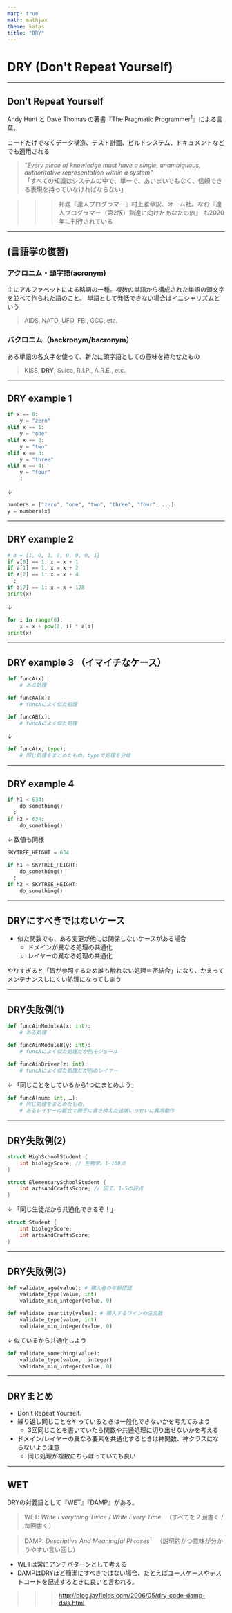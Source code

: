 ```yaml
---
marp: true
math: mathjax
theme: katas
title: "DRY"
---
```

<!-- 
size: 16:9
paginate: true
-->
<!-- header: 勉強会# ― エンジニアとしての解像度を高めるための勉強会-->

# DRY (Don't Repeat Yourself)

---

## Don't Repeat Yourself

Andy Hunt と Dave Thomas の著書『The Pragmatic Programmer$^1$』による言葉。

コードだけでなくデータ構造、テスト計画、ビルドシステム、ドキュメントなどでも適用される

> _"Every piece of knowledge must have a single, unambiguous, authoritative representation within a system"_  
> 「すべての知識はシステムの中で、単一で、あいまいでもなく、信頼できる表現を持っていなければならない」

>>> 邦題『達人プログラマー』村上雅章訳、オーム社。なお『達人プログラマー（第2版）熟達に向けたあなたの旅』 も2020年に刊行されている

<!-- 達人プログラマーの中でも10ページ近く割いて書いてある。 -->
<!-- ソースコードをコピペするなという単純なルールで捉えるのではなく、「知識」や「意図」の二重化を避けるという原則。異なった場所に同じ表現をすることを避けるという意味 -->
---

## (言語学の復習)

<!-- エンジニア界隈に多い -->

### アクロニム・頭字語(acronym)
主にアルファベットによる略語の一種。複数の単語から構成された単語の頭文字を並べて作られた語のこと。
単語として発話できない場合はイニシャリズムという

> AIDS, NATO, UFO, FBI, GCC, etc.

### バクロニム（backronym/bacronym）
ある単語の各文字を使って、新たに頭字語としての意味を持たせたもの

> KISS, **DRY**, Suica, R.I.P., A.R.E., etc.

<!--
AIDS: 後天性免疫不全症候群、Acquired immune deficiency syndrome
UFO: 未確認飛行物体、unidentified flying object
FBI: 連邦捜査局、Federal Bureau of Investigation
GCC: GNU Compiler Collection
-->
<!--
SOS: Save Our Ship(Souls)
Suica: Super Urban Intelligent Card / スイスイ行けるICカード
ARE: アレ。Aim, Respect, Empower
R.I.P.: Rest In Peace。本来はラテン語で「安らかに眠れ」を意味する「requiescat in pace(レクウィエスカト・イン・パーチェ)」
-->

---

## DRY example 1

```python
if x == 0:
    y = "zero"
elif x == 1:
    y = "one"
elif x == 2:
    y = "two"
elif x == 3:
    y = "three"
elif x == 4:
    y = "four"
    :
```
↓
```py
numbers = ["zero", "one", "two", "three", "four", ...]
y = numbers[x]
```

---

## DRY example 2

```py
# a = [1, 0, 1, 0, 0, 0, 0, 1]
if a[0] == 1: x = x + 1
if a[1] == 1: x = x + 2
if a[2] == 1: x = x + 4
  :
if a[7] == 1: x = x + 128
print(x)
```
↓
```py
for i in range(8):
    x = x + pow(2, i) * a[i]
print(x)
```

---

## DRY example 3 （イマイチなケース）

```py
def funcA(x):
    # ある処理

def funcAA(x):
    # funcAによく似た処理

def funcAB(x):
    # funcAによく似た処理
```
↓ 
```py
def funcA(x, type):
    # 同じ処理をまとめたもの。typeで処理を分岐
```

<!-- ただし、このやり方は結合度としては悪化しているので注意。具体的には７レベルの結合度のうちレベル４の「制御結合」に抵触している。どういうことかというと、呼び出し側が処理の内容を知っていないといけなくなり、相手をブラックボックスにできなくなってしまう。
呼び出されるモジュールの凝集度も、論理的強度(同じものをまとめただけ。レベルも2/7と低い)になってしまう欠点もある -->
---

## DRY example 4

```py
if h1 < 634:
    do_something()
  :
if h2 < 634:
    do_something()
```
↓ 数値も同様
```py
SKYTREE_HEIGHT = 634

if h1 < SKYTREE_HEIGHT:
    do_something()
  :
if h2 < SKYTREE_HEIGHT:
    do_something()
```

---

## DRYにすべきではないケース

- 似た関数でも、ある変更が他には関係しないケースがある場合
    - ドメインが異なる処理の共通化
    - レイヤーの異なる処理の共通化

やりすぎると「皆が参照するため誰も触れない処理＝密結合」になり、かえってメンテナンスしにくい処理になってしまう

<!-- 
皆重複を排除したがるけれど、その重複は「本物の重複」ですか?
本物の重複 : あるクラスに変更があればそのクラスのすべての複製にも同じ変更を反映しなければならない。
偽物の重複 : 明らかに重複していたコードが時間とともに異なる進化をとげて、数年後(数日後かも)には全く違うものになっている。

https://zenn.dev/maru44/articles/3405308b1b83bc
-->
---

## DRY失敗例(1)

```py
def funcAinModuleA(x: int):
    # ある処理

def funcAinModuleB(y: int):
    # funcAによく似た処理だが別モジュール

def funcAinDriver(z: int):
    # funcAによく似た処理だが別のレイヤー
```
↓ 「同じことをしているから1つにまとめよう」
```py
def funcA(num: int, …):
    # 同じ処理をまとめたもの。
    # あるレイヤーの都合で勝手に書き換えた途端いっせいに異常動作
```

---

## DRY失敗例(2)

```cpp
struct HighSchoolStudent {
    int biologyScore; // 生物学。1-100点
}

struct ElementarySchoolStudent {
    int artsAndCraftsScore; // 図工。1-5の評点
}
```
↓ 「同じ生徒だから共通化できるぞ！」
```cpp
struct Student {
    int biologyScore;
    int artsAndCraftsScore;
}
```

---

## DRY失敗例(3)

```python
def validate_age(value): # 購入者の年齢認証
    validate_type(value, int)
    validate_min_integer(value, 0)

def validate_quantity(value): # 購入するワインの注文数
    validate_type(value, int)
    validate_min_integer(value, 0)
```
↓ 似ているから共通化しよう
```python
def validate_something(value):
    validate_type(value, :integer)
    validate_min_integer(value, 0)
```

<!-- 異なる2つのものごとが、たまたま同じ規則を持っていただけ。それは偶然であり二重化ではない -->

---

## DRYまとめ

- Don't Repeat Yourself.
- 繰り返し同じことをやっているときは一般化できないかを考えてみよう
    - 3回同じことを書いていたら関数や共通処理に切り出せないかを考える
- ドメイン/レイヤーの異なる要素を共通化するときは神関数、神クラスにならないよう注意
    - 同じ処理が複数にちらばっていても良い

<!-- 開発者間で発生する二重化もあるので注意してほしい
例：
アメリカ合衆国政府のコンピューターシステムが2000年問題に対処できているかどうかを監査したときに、社会保障番号(SSN。日本で言うマイナンバー的な)をチェックする処理が、10,000箇所以上で、それぞれで独自に実装されていたことが判明した
        
つまりDRYを回避する方法の１つには開発者感での活発＆頻繁なコミュニケーションもある。あらゆるタイミングで意識が必要であるという好例とも言える。 -->

---

## WET

DRYの対義語として『WET』『DAMP』がある。

> WET: _Write Everything Twice / Write Every Time_
> 　（すべてを２回書く / 毎回書く）

> DAMP: _Descriptive And Meaningful Phrases_$^1$
> 　（説明的かつ意味が分かりやすい言い回し）

- WETは常にアンチパターンとして考える
- DAMPはDRYほど簡潔にすべきではない場合、たとえばユースケースやテストコードを記述するときに良いと言われる。

>>> http://blog.jayfields.com/2006/05/dry-code-damp-dsls.html

<!-- DAMP: 2006年にJayというエンジニア？がブログに記述した記事。 http://blog.jayfields.com/2006/05/dry-code-damp-dsls.html -->
<!-- DAMPは書籍「Googleのソフトウェアエンジニアリング」(分厚くて重い)のp289に出てきた。 -->
<!-- バクロニム: ある単語の各文字を使って略語にしつつも、新たに頭字語としての意味を持たせたもの -->